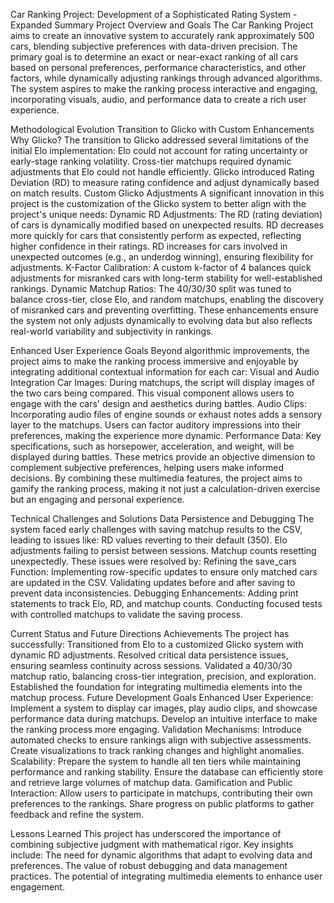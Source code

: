 Car Ranking Project: Development of a Sophisticated Rating System - Expanded Summary
Project Overview and Goals
The Car Ranking Project aims to create an innovative system to accurately rank approximately 500 cars, blending subjective preferences with data-driven precision. The primary goal is to determine an exact or near-exact ranking of all cars based on personal preferences, performance characteristics, and other factors, while dynamically adjusting rankings through advanced algorithms. The system aspires to make the ranking process interactive and engaging, incorporating visuals, audio, and performance data to create a rich user experience.

Methodological Evolution
Transition to Glicko with Custom Enhancements
Why Glicko?
The transition to Glicko addressed several limitations of the initial Elo implementation:
Elo could not account for rating uncertainty or early-stage ranking volatility.
Cross-tier matchups required dynamic adjustments that Elo could not handle efficiently.
Glicko introduced Rating Deviation (RD) to measure rating confidence and adjust dynamically based on match results.
Custom Glicko Adjustments
A significant innovation in this project is the customization of the Glicko system to better align with the project's unique needs:
Dynamic RD Adjustments:
The RD (rating deviation) of cars is dynamically modified based on unexpected results.
RD decreases more quickly for cars that consistently perform as expected, reflecting higher confidence in their ratings.
RD increases for cars involved in unexpected outcomes (e.g., an underdog winning), ensuring flexibility for adjustments.
K-Factor Calibration:
A custom k-factor of 4 balances quick adjustments for misranked cars with long-term stability for well-established rankings.
Dynamic Matchup Ratios:
The 40/30/30 split was tuned to balance cross-tier, close Elo, and random matchups, enabling the discovery of misranked cars and preventing overfitting.
These enhancements ensure the system not only adjusts dynamically to evolving data but also reflects real-world variability and subjectivity in rankings.

Enhanced User Experience Goals
Beyond algorithmic improvements, the project aims to make the ranking process immersive and enjoyable by integrating additional contextual information for each car:
Visual and Audio Integration
Car Images:
During matchups, the script will display images of the two cars being compared.
This visual component allows users to engage with the cars' design and aesthetics during battles.
Audio Clips:
Incorporating audio files of engine sounds or exhaust notes adds a sensory layer to the matchups.
Users can factor auditory impressions into their preferences, making the experience more dynamic.
Performance Data:
Key specifications, such as horsepower, acceleration, and weight, will be displayed during battles.
These metrics provide an objective dimension to complement subjective preferences, helping users make informed decisions.
By combining these multimedia features, the project aims to gamify the ranking process, making it not just a calculation-driven exercise but an engaging and personal experience.

Technical Challenges and Solutions
Data Persistence and Debugging
The system faced early challenges with saving matchup results to the CSV, leading to issues like:
RD values reverting to their default (350).
Elo adjustments failing to persist between sessions.
Matchup counts resetting unexpectedly.
These issues were resolved by:
Refining the save_cars Function:
Implementing row-specific updates to ensure only matched cars are updated in the CSV.
Validating updates before and after saving to prevent data inconsistencies.
Debugging Enhancements:
Adding print statements to track Elo, RD, and matchup counts.
Conducting focused tests with controlled matchups to validate the saving process.

Current Status and Future Directions
Achievements
The project has successfully:
Transitioned from Elo to a customized Glicko system with dynamic RD adjustments.
Resolved critical data persistence issues, ensuring seamless continuity across sessions.
Validated a 40/30/30 matchup ratio, balancing cross-tier integration, precision, and exploration.
Established the foundation for integrating multimedia elements into the matchup process.
Future Development Goals
Enhanced User Experience:
Implement a system to display car images, play audio clips, and showcase performance data during matchups.
Develop an intuitive interface to make the ranking process more engaging.
Validation Mechanisms:
Introduce automated checks to ensure rankings align with subjective assessments.
Create visualizations to track ranking changes and highlight anomalies.
Scalability:
Prepare the system to handle all ten tiers while maintaining performance and ranking stability.
Ensure the database can efficiently store and retrieve large volumes of matchup data.
Gamification and Public Interaction:
Allow users to participate in matchups, contributing their own preferences to the rankings.
Share progress on public platforms to gather feedback and refine the system.

Lessons Learned
This project has underscored the importance of combining subjective judgment with mathematical rigor. Key insights include:
The need for dynamic algorithms that adapt to evolving data and preferences.
The value of robust debugging and data management practices.
The potential of integrating multimedia elements to enhance user engagement.

